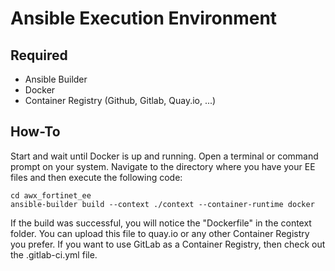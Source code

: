 # Ansible Execution Environment

## Required
- Ansible Builder
- Docker
- Container Registry (Github, Gitlab, Quay.io, ...) 

## How-To
Start and wait until Docker is up and running. Open a terminal or command prompt on your system. Navigate to the directory where you have your EE files and then execute the following code:

```
cd awx_fortinet_ee
ansible-builder build --context ./context --container-runtime docker
```

If the build was successful, you will notice the "Dockerfile" in the context folder. You can upload this file to quay.io or any other Container Registry you prefer. If you want to use GitLab as a Container Registry, then check out the .gitlab-ci.yml file.
